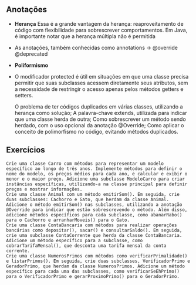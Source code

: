 ## Anotações

- **Herança**
  Essa é a grande vantagem da herança: reaproveitamento de código com flexibilidade para sobrescrever 
comportamentos.
  Em Java, é importante notar que a herança múltipla não é permitida
- As anotações, também conhecidas como annotations -> @override @deprecated
- **Poliformismo**
- O modificador protected é útil em situações em que uma classe precisa permitir que suas subclasses acessem 
diretamente seus atributos, sem a necessidade de restringir o acesso apenas pelos métodos getters e setters.

  O problema de ter códigos duplicados em várias classes, utilizando a herança como solução;
  A palavra-chave extends, utilizada para indicar que uma classe herda de outra;
  Como sobrescrever um método sendo herdado, com o uso opcional da anotação @Override;
  Como aplicar o conceito de polimorfismo no código, evitando métodos duplicados.


## Exercícios

    Crie uma classe Carro com métodos para representar um modelo específico ao longo de três anos. Implemente métodos para definir o nome do modelo, os preços médios para cada ano, e calcular e exibir o menor e o maior preço. Adicione uma subclasse ModeloCarro para criar instâncias específicas, utilizando-a na classe principal para definir preços e mostrar informações.
    Crie uma classe Animal com um método emitirSom(). Em seguida, crie duas subclasses: Cachorro e Gato, que herdam da classe Animal. Adicione o método emitirSom() nas subclasses, utilizando a anotação @Override para indicar que estão sobrescrevendo o método. Além disso, adicione métodos específicos para cada subclasse, como abanarRabo() para o Cachorro e arranharMoveis() para o Gato.
    Crie uma classe ContaBancaria com métodos para realizar operações bancárias como depositar(), sacar() e consultarSaldo(). Em seguida, crie uma subclasse ContaCorrente que herda da classe ContaBancaria. Adicione um método específico para a subclasse, como cobrarTarifaMensal(), que desconta uma tarifa mensal da conta corrente.
    Crie uma classe NumerosPrimos com métodos como verificarPrimalidade() e listarPrimos(). Em seguida, crie duas subclasses, VerificadorPrimo e GeradorPrimo, que herdam da classe NumerosPrimos. Adicione um método específico para cada uma das subclasses, como verificarSeEhPrimo() para o VerificadorPrimo e gerarProximoPrimo() para o GeradorPrimo.


